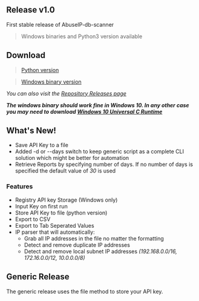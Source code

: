 ## Release v1.0
First stable release of AbuseIP-db-scanner 

> Windows binaries and Python3 version available

## Download

> [Python version](https://github.com/louigigr/AbuseIP-db-scanner/releases/download/v1.0-stable/abuseipdb-generic.zip)

> [Windows binary version](https://github.com/louigigr/AbuseIP-db-scanner/releases/download/v1.0-stable/abuseipdb-win-v1.0.zip)

_You can also visit the [Repository Releases page ](https://github.com/louigigr/AbuseIP-db-scanner/releases)_

**_The windows binary should work fine in Windows 10. In any other case you may need to download [Windows 10 Universal C Runtime](https://www.microsoft.com/en-us/download/details.aspx?id=48234)_**

## What's New!
* Save API Key to a file
* Added -d or --days switch to keep generic script as a complete CLI solution which might be better for automation
* Retrieve Reports by specifying number of days. If no number of days is specified the default value of _30_ is used


### Features

* Registry API key Storage (Windows only)
* Input Key on first run
* Store API Key to file (python version)
* Export to CSV
* Export to Tab Seperated Values
* IP parser that will automatically:
  * Grab all IP addresses in the file no matter the formatting
  * Detect and remove duplicate IP addresses
  * Detect and remove local subnet IP addresses _(192.168.0.0/16, 172.16.0.0/12, 10.0.0.0/8)_



## Generic Release

The generic release uses the file method to store your API key.
